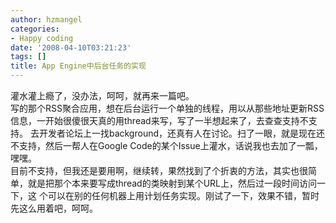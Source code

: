 ```yaml
---
author: hzmangel
categories:
- Happy coding
date: '2008-04-10T03:21:23'
tags: []
title: App Engine中后台任务的实现
---
```

灌水灌上瘾了，没办法，呵呵，就再来一篇吧。  
写的那个RSS聚合应用，想在后台运行一个单独的线程，用以从那些地址更新RSS信息，一开始很傻很天真的用thread来写，写了一半想起来了，去查查支持不支持。
去开发者论坛上一找background，还真有人在讨论。扫了一眼，就是现在还不支持，然后一帮人在Google
Code的某个Issue上灌水，话说我也去加了一瓢，嘿嘿。  
目前不支持，但我还是要用啊，继续转，果然找到了个折衷的方法，其实也很简单，就是把那个本来要写成thread的类映射到某个URL上，然后过一段时间访问一下，这
个可以在别的任何机器上用计划任务实现。刚试了一下，效果不错，暂时先这么用着吧，呵呵。